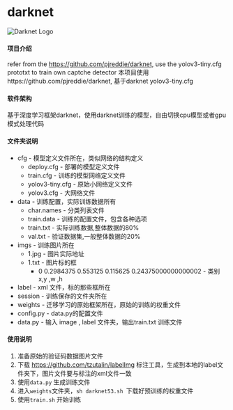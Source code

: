 # darknet
<img src="https://camo.githubusercontent.com/e69d4118b20a42de4e23b9549f9a6ec6dbbb0814/687474703a2f2f706a7265646469652e636f6d2f6d656469612f66696c65732f6461726b6e65742d626c61636b2d736d616c6c2e706e67" alt="Darknet Logo" data-canonical-src="http://pjreddie.com/media/files/darknet-black-small.png" style="max-width:100%;">

#### 项目介绍
refer from the https://github.com/pjreddie/darknet, use the yolov3-tiny.cfg prototxt to train own captche detector
本项目使用https://github.com/pjreddie/darknet, 基于darknet yolov3-tiny.cfg

#### 软件架构
基于深度学习框架darknet，使用darknet训练的模型，自由切换cpu模型或者gpu模式处理代码


#### 文件夹说明
* cfg  - 模型定义文件所在，类似网络的结构定义
    * deploy.cfg - 部署的模型定义文件
    * train.cfg  - 训练的模型网络定义文件
    * yolov3-tiny.cfg - 原始小网络定义文件
    * yolov3.cfg - 大网络文件
* data - 训练配置，实际训练数据所有
    * char.names - 分类列表文件
    * train.data - 训练的配置文件，包含各种选项
    * train.txt  - 实际训练数据,整体数据的80%
    * val.txt    - 验证数据集,一般整体数据的20%
* imgs - 训练图片所在
    * 1.jpg - 图片实际地址
    * 1.txt - 图片标的框
        * 0 0.2984375 0.553125 0.115625 0.24375000000000002 - 类别 x,y ,w ,h
* label - xml 文件，标的那些框所在
* session - 训练保存的文件夹所在
* weights - 迁移学习的原始框架所在，原始的训练的权重文件
* config.py - data.py的配置文件
* data.py - 输入 image , label 文件夹，输出train.txt 训练文件

#### 使用说明
1. 准备原始的验证码数据图片文件
2. 下载 https://github.com/tzutalin/labelImg 标注工具，生成到本地的label文件夹下，图片文件要与标注的xml文件一致
3. 使用`data.py` 生成训练文件
4. 进入`weights`文件夹，`sh darknet53.sh `下载好预训练的权重文件
5. 使用`train.sh` 开始训练

